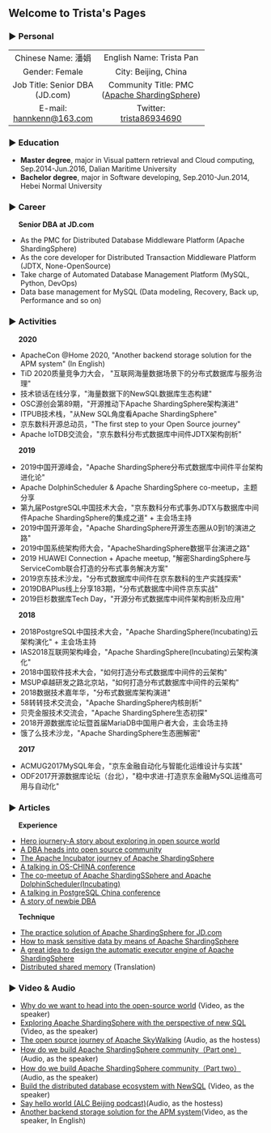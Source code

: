 ## Welcome to Trista's Pages

### ▶ Personal

|                                |                           |
| :-----------------------------: | :------------------------: |
| Chinese Name: 潘娟              | English Name: Trista Pan   |
| Gender: Female                 | City: Beijing, China       | 
| Job Title: Senior DBA<br>(JD.com) | Community Title: PMC<br>([Apache ShardingSphere](https://github.com/apache/shardingsphere)) |
| E-mail:<br><a href="mailto:hannkenn@163.com">hannkenn@163.com</a> | Twitter:<br>[trista86934690](https://twitter.com/trista86934690) |

### ▶ Education

- **Master degree**, major in Visual pattern retrieval and Cloud computing, Sep.2014-Jun.2016, Dalian Maritime University
- **Bachelor degree**, major in Software developing, Sep.2010-Jun.2014, Hebei Normal University

### ▶ Career

&nbsp;&nbsp;&nbsp;&nbsp; **Senior DBA at JD.com**
- As the PMC for Distributed Database Middleware Platform (Apache ShardingSphere) 
- As the core developer for Distributed Transaction Middleware Platform (JDTX, None-OpenSource)
- Take charge of Automated Database Management Platform (MySQL, Python, DevOps)
- Data base management for MySQL (Data modeling, Recovery, Back up, Performance and so on)

### ▶ Activities
&nbsp;&nbsp;&nbsp;&nbsp; **2020**
- ApacheCon @Home 2020, "Another backend storage solution for the APM system" (In English)
- TiD 2020质量竞争力大会， "互联网海量数据场景下的分布式数据库与服务治理"
- 技术锁话在线分享，"海量数据下的NewSQL数据库生态构建"
- OSC源创会第89期，"开源推动下Apache ShardingSphere架构演进"
- ITPUB技术栈，"从New SQL角度看Apache ShardingSphere"
- 京东数科开源总动员，"The first step to your Open Source journey"
- Apache IoTDB交流会，"京东数科分布式数据库中间件JDTX架构剖析"

&nbsp;&nbsp;&nbsp;&nbsp; **2019**
- 2019中国开源峰会，"Apache ShardingSphere分布式数据库中间件平台架构进化论"
- Apache DolphinScheduler & Apache ShardingSphere co-meetup，主题分享
- 第九届PostgreSQL中国技术大会，"京东数科分布式事务JDTX与数据库中间件Apache ShardingSphere的集成之道" + 主会场主持
- 2019中国开源年会，"Apache ShardingSphere开源生态圈从0到1的演进之路"
- 2019中国系统架构师大会，"ApacheShardingSphere数据平台演进之路"
- 2019 HUAWEI Connection + Apache meetup, "解密ShardingSphere与ServiceComb联合打造的分布式事务解决方案"
- 2019京东技术沙龙，"分布式数据库中间件在京东数科的生产实践探索"
- 2019DBAPlus线上分享183期，"分布式数据库中间件京东实战"
- 2019巨杉数据库Tech Day，"开源分布式数据库中间件架构剖析及应用"

&nbsp;&nbsp;&nbsp;&nbsp; **2018**
- 2018PostgreSQL中国技术大会，"Apache ShardingSphere(Incubating)云架构演化" + 主会场主持
- IAS2018互联网架构峰会，"Apache ShardingSphere(Incubating)云架构演化"
- 2018中国软件技术大会，"如何打造分布式数据库中间件的云架构"
- MSUP卓越研发之路北京站，"如何打造分布式数据库中间件的云架构"
- 2018数据技术嘉年华，"分布式数据库架构演进"
- 58转转技术交流会，"Apache ShardingSphere内核剖析"
- 贝壳金服技术交流会，"Apache ShardingSphere生态初探"
- 2018开源数据库论坛暨首届MariaDB中国用户者大会，主会场主持
- 饿了么技术沙龙，"Apache ShardingSphere生态圈解密"

&nbsp;&nbsp;&nbsp;&nbsp; **2017**
- ACMUG2017MySQL年会，"京东金融自动化与智能化运维设计与实践"
- ODF2017开源数据库论坛（台北），"稳中求进-打造京东金融MySQL运维高可用与自动化"

### ▶ Articles

&nbsp;&nbsp;&nbsp;&nbsp; **Experience**
- [Hero journery-A story about exploring in open source world](https://mp.weixin.qq.com/s/0DpzNxrf_lZktBDv1TnWUg)
- [A DBA heads into open source community](https://mp.weixin.qq.com/s/KRjKlDEHJWcK1-oXf2k_8A)
- [The Apache Incubator journey of Apache ShardingSphere](https://mp.weixin.qq.com/s/0DpzNxrf_lZktBDv1TnWUg)
- [A talking in OS-CHINA conference](https://mp.weixin.qq.com/s/UaFpCMv_UI_QH4RVhJPdew)
- [The co-meetup of Apache ShardingSSphere and Apache DolphinScheduler(Incubating)](https://mp.weixin.qq.com/s/PZ2vOMsyO_SbBBelMsPAFA)
- [A talking in PostgreSQL China conference](https://blog.csdn.net/ShardingSphere/article/details/103360185)
- [A story of newbie DBA](https://mp.weixin.qq.com/s/1akzby9OaFuv3hn-2RFQ8A)

&nbsp;&nbsp;&nbsp;&nbsp; **Technique**
- [The practice solution of Apache ShardingSphere for JD.com](https://www.infoq.cn/article/1QvyzW9W*YuF685kYBkq)
- [How to mask sensitive data by means of Apache ShardingSphere](https://dbaplus.cn/news-159-2704-1.html)
- [A great idea to design the automatic executor engine of Apache ShardingSphere](https://mp.weixin.qq.com/s/hIKZPJDfGfeduW4frwVN_w)
- [Distributed shared memory](https://mp.weixin.qq.com/s/pL_bDesG9eQPkMDPCFfVPQ) (Translation)


### ▶ Video & Audio
- [Why do we want to head into the open-source world](https://b23.tv/tQeLJQ) (Video, as the speaker)
- [Exploring Apache ShardingSphere with the perspective of new SQL](https://b23.tv/My70PT) (Video, as the speaker)
- [The open source journey of Apache SkyWalking](https://mp.weixin.qq.com/s/QPNEPYpeyepGfTc8X6ofJQ) (Audio, as the hostess)
- [How do we build Apache ShardingSphere community（Part one）](https://www.ximalaya.com/keji/37853515/304115934) (Audio, as the speaker)
- [How do we build Apache ShardingSphere community（Part two）](https://www.ximalaya.com/keji/37853515/308619842) (Audio, as the speaker)
- [Build the distributed database ecosystem with NewSQL](https://www.bilibili.com/video/BV19z411e743) (Video, as the speaker)
- [Say hello world (ALC Beijing podcast)](http://xima.tv/mWthIo?_sonic=0)(Audio, as the hostess)
- [Another backend storage solution for the APM system](https://www.youtube.com/watch?v=OazS_3r3NM4&list=PLU2OcwpQkYCwH0supvkpx6uLMDYuaxnbW&index=2)(Video, as the speaker, In English)
